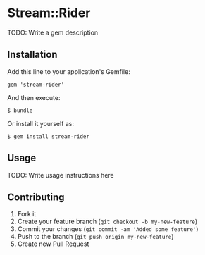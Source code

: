 # Stream::Rider

TODO: Write a gem description

## Installation

Add this line to your application's Gemfile:

    gem 'stream-rider'

And then execute:

    $ bundle

Or install it yourself as:

    $ gem install stream-rider

## Usage

TODO: Write usage instructions here

## Contributing

1. Fork it
2. Create your feature branch (`git checkout -b my-new-feature`)
3. Commit your changes (`git commit -am 'Added some feature'`)
4. Push to the branch (`git push origin my-new-feature`)
5. Create new Pull Request
